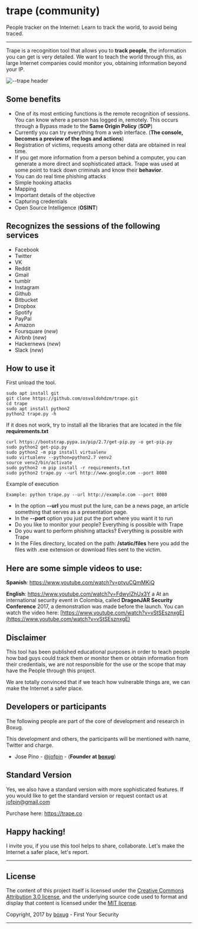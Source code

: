 trape (community)
========

People tracker on the Internet: Learn to track the world, to avoid being traced.

---
Trape is a recognition tool that allows you to **track people**, the information you can get is very detailed. We want to teach the world through this, as large Internet companies could monitor you, obtaining information beyond your IP.

![--trape header](https://i.imgur.com/Y0wAPO9.png)

Some benefits
-----------
* One of its most enticing functions is the remote recognition of sessions. You can know where a person has logged in, remotely. This occurs through a Bypass made to the **Same Origin Policy** (**SOP**)
* Currently you can try everything from a web interface. (**The console, becomes a preview of the logs and actions**)
* Registration of victims, requests among other data are obtained in real time.
* If you get more information from a person behind a computer, you can generate a more direct and sophisticated attack. Trape was used at some point to track down criminals and know their **behavior**.
* You can do real time phishing attacks
* Simple hooking attacks
* Mapping
* Important details of the objective
* Capturing credentials
* Open Source Intelligence (**OSINT**)

Recognizes the sessions of the following services
-------
* Facebook
* Twitter
* VK
* Reddit
* Gmail
* tumblr
* Instagram
* Github
* Bitbucket
* Dropbox
* Spotify
* PayPal
* Amazon
* Foursquare (*new*)
* Airbnb (*new*)
* Hackernews (*new*)
* Slack (*new*)
 
How to use it
-------
 First unload the tool.
```
sudo apt install git
git clone https://github.com/osvaldohdzm/trape.git
cd trape
sudo apt install python2
python2 trape.py -h
```
If it does not work, try to install all the libraries that are located in the file **requirements.txt**
```
curl https://bootstrap.pypa.io/pip/2.7/get-pip.py -o get-pip.py
sudo python2 get-pip.py
sudo python2 -m pip install virtualenv
sudo virtualenv --python=python2.7 venv2
source venv2/bin/activate
sudo python2 -m pip install -r requirements.txt
sudo python2 trape.py --url http://www.google.com --port 8080 
```

Example of execution
```
Example: python trape.py --url http://example.com --port 8080
```
* In the option **--url** you must put the lure, can be a news page, an article something that serves as a presentation page.
* In the **--port** option you just put the port where you want it to run
* Do you like to monitor your people? Everything is possible with Trape
* Do you want to perform phishing attacks? Everything is possible with Trape
* In the Files directory, located on the path: **/static/files** here you add the files with .exe extension or download files sent to the victim.

Here are some simple videos to use:
-------
**Spanish**: https://www.youtube.com/watch?v=ptyuCQmMKiQ

**English**: https://www.youtube.com/watch?v=FdwyIZhUx3Y
a
At an international security event in Colombia, called **DragonJAR Security Conference** 2017, a demonstration was made before the launch. You can watch the video here: [https://www.youtube.com/watch?v=vStSEsznxgE](https://www.youtube.com/watch?v=vStSEsznxgE)

Disclaimer
-------
This tool has been published educational purposes in order to teach people how bad guys could track them or monitor them or obtain information from their credentials, we are not responsible for the use or the scope that may have the People through this project.

We are totally convinced that if we teach how vulnerable things are, we can make the Internet a safer place.

Developers or participants
-------
The following people are part of the core of development and research in
Boxug.

This development and others, the participants will be mentioned with name, Twitter and charge.

* Jose Pino - [@jofpin](https://twitter.com/jofpin) - (**Founder at [boxug](https://boxug.com)**) 

Standard Version
-------
Yes, we also have a standard version with more sophisticated features. If you would like to get the standard version or request contact us at jofpin@gmail.com

Purchase here: https://trape.co

Happy hacking!
-------
I invite you, if you use this tool helps to share, collaborate. Let's make the Internet a safer place, let's report.

-------------


## License

The content of this project itself is licensed under the [Creative Commons Attribution 3.0 license](http://creativecommons.org/licenses/by/3.0/us/deed.en_US), and the underlying source code used to format and display that content is licensed under the [MIT license](http://opensource.org/licenses/mit-license.php).

Copyright, 2017 by [boxug](https://boxug.com) - First Your Security

-------------
